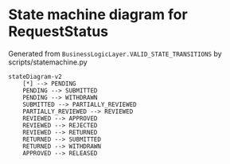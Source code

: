 
# State machine diagram for RequestStatus

Generated from `BusinessLogicLayer.VALID_STATE_TRANSITIONS` by scripts/statemachine.py

```mermaid
stateDiagram-v2
    [*] --> PENDING
    PENDING --> SUBMITTED
    PENDING --> WITHDRAWN
    SUBMITTED --> PARTIALLY_REVIEWED
    PARTIALLY_REVIEWED --> REVIEWED
    REVIEWED --> APPROVED
    REVIEWED --> REJECTED
    REVIEWED --> RETURNED
    RETURNED --> SUBMITTED
    RETURNED --> WITHDRAWN
    APPROVED --> RELEASED
```

